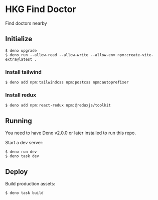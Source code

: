 # HKG Find Doctor

Find doctors nearby

## Initialize

```
$ deno upgrade
$ deno run --allow-read --allow-write --allow-env npm:create-vite-extra@latest .
```

### Install tailwind
```
$ deno add npm:tailwindcss npm:postcss npm:autoprefixer
```

### Install redux
```
$ deno add npm:react-redux npm:@reduxjs/toolkit
```

## Running

You need to have Deno v2.0.0 or later installed to run this repo.

Start a dev server:

```
$ deno run dev
$ deno task dev
```

## Deploy

Build production assets:

```
$ deno task build
```